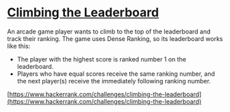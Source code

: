 # [Climbing the Leaderboard](https://www.hackerrank.com/challenges/climbing-the-leaderboard)
An arcade game player wants to climb to the top of the leaderboard and track their ranking. The game uses Dense Ranking, so its leaderboard works like this:

+ The player with the highest score is ranked number 1 on the leaderboard.
+ Players who have equal scores receive the same ranking number, and the next player(s) receive the immediately following ranking number.

[https://www.hackerrank.com/challenges/climbing-the-leaderboard](https://www.hackerrank.com/challenges/climbing-the-leaderboard)

